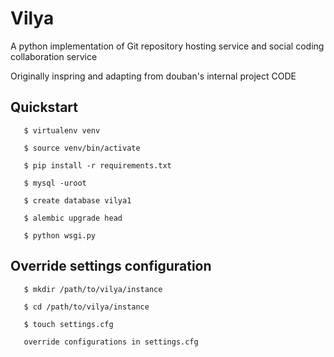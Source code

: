 # Vilya

A python implementation of Git repository hosting service and social coding collaboration service

Originally inspring and adapting from douban's internal project CODE

## Quickstart
```
   $ virtualenv venv

   $ source venv/bin/activate

   $ pip install -r requirements.txt

   $ mysql -uroot

   $ create database vilya1

   $ alembic upgrade head

   $ python wsgi.py
```

## Override settings configuration
```
   $ mkdir /path/to/vilya/instance

   $ cd /path/to/vilya/instance

   $ touch settings.cfg

   override configurations in settings.cfg


